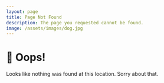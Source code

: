 ```yaml
---
layout: page
title: Page Not Found
description: The page you requested cannot be found.
image: /assets/images/dog.jpg
---
```

# 🙊 Oops!

Looks like nothing was found at this location. Sorry about that.